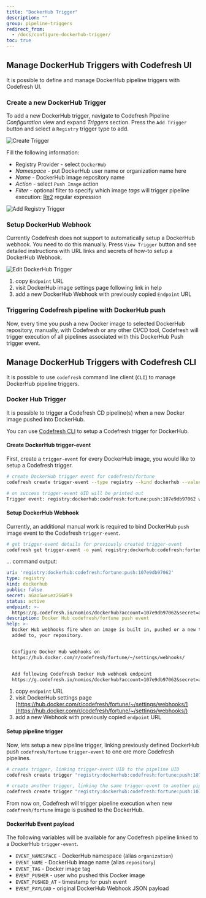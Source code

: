 ```yaml
---
title: "DockerHub Trigger"
description: ""
group: pipeline-triggers
redirect_from:
  - /docs/configure-dockerhub-trigger/
toc: true
---
```


## Manage DockerHub Triggers with Codefresh UI

It is possible to define and manage DockerHub pipeline triggers with Codefresh UI.

### Create a new DockerHub Trigger

To add a new DockerHub trigger, navigate to Codefresh Pipeline *Configuration* view and expand *Triggers* section. Press the `Add Trigger` button and select a `Registry` trigger type to add.

![Create Trigger](/docs/images/create_trigger.png)

Fill the following information:

* Registry Provider - select `DockerHub`
* *Namespace* - put DockerHub user name or organization name here
* *Name* - DockerHub image repository name
* *Action* - select `Push Image` action
* *Filter* - optional filter to specify which image *tags* will trigger pipeline execution: [Re2](https://github.com/google/re2/wiki/Syntax) regular expression

![Add Registry Trigger](/docs/images/dockerhub_trigger_1.png)

### Setup DockerHub Webhook

Currently Codefresh does not support to automatically setup a DockerHub webhook. You need to do this manually. Press `View Trigger` button and see detailed instructions with URL links and secrets of how-to setup a DockerHub Webhook.

![Edit DockerHub Trigger](/docs/images/dockerhub_trigger_edit.png)

1. copy `Endpoint` URL
1. visit DockerHub image settings page following link in help
1. add a new DockerHub Webhook with previously copied `Endpoint` URL

### Triggering Codefresh pipeline with DockerHub push

Now, every time you push a new Docker image to selected DockerHub repository, manually, with Codefresh or any other CI/CD tool, Codefresh will trigger execution of all pipelines associated with this DockerHub Push trigger event.

## Manage DockerHub Triggers with Codefresh CLI

It is possible to use `codefresh` command line client (`CLI`) to manage DockerHub pipeline triggers.

### Docker Hub Trigger

It is possible to trigger a Codefresh CD pipeline(s) when a new Docker image pushed into DockerHub.

You can use [Codefresh CLI](https://cli.codefresh.io/) to setup a Codefresh trigger for DockerHub.

#### Create DockerHub trigger-event

First, create a `trigger-event` for every DockerHub image, you would like to setup a Codefresh trigger.

```sh
# create DockerHub trigger event for codefresh/fortune
codefresh create trigger-event --type registry --kind dockerhub --value namespace=codefresh --value name=fortune

# on success trigger-event UID will be printed out
Trigger event: registry:dockerhub:codefresh:fortune:push:107e9db97062 was successfully created.
```

#### Setup DockerHub Webhook

Currently, an additional manual work is required to bind DockerHub `push` image event to the Codefresh `trigger-event`.

```sh
# get trigger-event details for previously created trigger-event
codefresh get trigger-event -o yaml registry:dockerhub:codefresh:fortune:push:107e9db97062
```

... command output:

```yaml
uri: 'registry:dockerhub:codefresh:fortune:push:107e9db97062'
type: registry
kind: dockerhub
public: false
secret: aGao5weuez2G6WF9
status: active
endpoint: >-
  https://g.codefresh.io/nomios/dockerhub?account=107e9db97062&secret=aGao5weuez2G6WF9
description: Docker Hub codefresh/fortune push event
help: >-
  Docker Hub webhooks fire when an image is built in, pushed or a new tag is
  added to, your repository.


  Configure Docker Hub webhooks on
  https://hub.docker.com/r/codefresh/fortune/~/settings/webhooks/


  Add following Codefresh Docker Hub webhook endpoint
  https://g.codefresh.io/nomios/dockerhub?account=107e9db97062&secret=aGao5weuez2G6WF9
```

1. copy `endpoint` URL
1. visit DockerHub settings page [https://hub.docker.com/r/codefresh/fortune/~/settings/webhooks/](https://hub.docker.com/r/codefresh/fortune/~/settings/webhooks/)
1. add a new Webhook with previously copied `endpoint` URL


#### Setup pipeline trigger

Now, lets setup a new pipeline trigger, linking previously defined DockerHub push `codefresh/fortune` `trigger-event` to one ore more Codefresh pipelines.

```sh
# create trigger, linking trigger-event UID to the pipeline UID
codefresh create trigger "registry:dockerhub:codefresh:fortune:push:107e9db97062" 7a5622e4b1ad5ba0018a3c9c

# create another trigger, linking the same trigger-event to another pipeline
codefresh create trigger "registry:dockerhub:codefresh:fortune:push:107e9db97062" 4a5634e4b2cd6baf021a3c0a
```

From now on, Codefresh will trigger pipeline execution when new `codefresh/fortune` image is pushed to the DockerHub.

#### DockerHub Event payload

The following variables will be available for any Codefresh pipeline linked to a DockerHub `trigger-event`.

- `EVENT_NAMESPACE` - DockerHub namespace (alias `organization`)
- `EVENT_NAME` - DockerHub image name (alias `repository`)
- `EVENT_TAG` - Docker image tag
- `EVENT_PUSHER` - user who pushed this Docker image
- `EVENT_PUSHED_AT` - timestamp for push event
- `EVENT_PAYLOAD` - original DockerHub Webhook JSON payload
